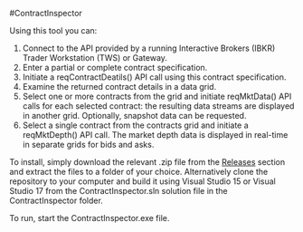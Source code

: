 #ContractInspector

Using this tool you can:

1. Connect to the API provided by a running Interactive Brokers (IBKR) Trader 
   Workstation (TWS) or Gateway.
2. Enter a partial or complete contract specification.
3. Initiate a reqContractDeatils() API call using this contract specification.
4. Examine the returned contract details in a data grid.
5. Select one or more contracts from the grid and initiate reqMktData() API 
   calls for each selected contract: the resulting data streams are displayed 
   in another grid. Optionally, snapshot data can be requested.
6. Select a single contract from the contracts grid and initiate a reqMktDepth()
   API call. The market depth data is displayed in real-time in separate grids
   for bids and asks.

To install, simply download the relevant .zip file from the [Releases](Releases)
section and extract the files to a folder of your choice. Alternatively clone the
repository to your computer and build it using Visual Studio 15 or Visual Studio 17
from the ContractInspector.sln solution file in the ContractInspector folder.

To run, start the ContractInspector.exe file.
